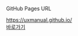 GitHub Pages URL

https://uxmanual.github.io/
<br>
<a href="https://uxmanual.github.io/porfolio/" target="_blank">바로가기</a>
